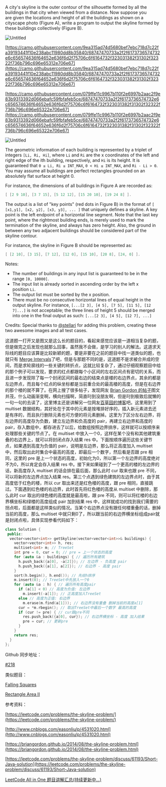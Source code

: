 A city's skyline is the outer contour of the silhouette formed by all the buildings in that city when viewed from a distance. Now suppose you are given the locations and height of all the buildings as shown on a cityscape photo (Figure A), write a program to output the skyline formed by these buildings collectively (Figure B).

![Untitled](https://prod-files-secure.s3.us-west-2.amazonaws.com/bfd53194-dc1b-48fe-b468-4b8f0627c3d5/cfce0b54-8964-404f-b7b0-981fb611b35a/Untitled.png)

[https://camo.githubusercontent.com/9ea315ad74d5680bef7ebc718d7c22fa39193441f10e238abc11980dd8b35840/68747470733a2f2f6173736574732e6c656574636f64652e636f6d2f75706c6f6164732f323031382f31302f32322f736b796c696e65312e706e67](https://camo.githubusercontent.com/9ea315ad74d5680bef7ebc718d7c22fa39193441f10e238abc11980dd8b35840/68747470733a2f2f6173736574732e6c656574636f64652e636f6d2f75706c6f6164732f323031382f31302f32322f736b796c696e65312e706e67)

[https://camo.githubusercontent.com/079ffe11c9967b110f2e6997b2aac2f9e83b9313392d066ebafc59fbfafeb5ce/68747470733a2f2f6173736574732e6c656574636f64652e636f6d2f75706c6f6164732f323031382f31302f32322f736b796c696e65322e706e67](https://camo.githubusercontent.com/079ffe11c9967b110f2e6997b2aac2f9e83b9313392d066ebafc59fbfafeb5ce/68747470733a2f2f6173736574732e6c656574636f64652e636f6d2f75706c6f6164732f323031382f31302f32322f736b796c696e65322e706e67)

![Untitled](https://prod-files-secure.s3.us-west-2.amazonaws.com/bfd53194-dc1b-48fe-b468-4b8f0627c3d5/97b4cc6e-4cbb-4ded-a35a-787199219b2c/Untitled.png)

The geometric information of each building is represented by a triplet of integers `[Li, Ri, Hi]`, where `Li` and `Ri` are the x coordinates of the left and right edge of the ith building, respectively, and `Hi` is its height. It is guaranteed that `0 ≤ Li, Ri ≤ INT_MAX`, `0 < Hi ≤ INT_MAX`, and `Ri - Li > 0`. You may assume all buildings are perfect rectangles grounded on an absolutely flat surface at height 0.

For instance, the dimensions of all buildings in Figure A are recorded as:

```cpp
[ [2 9 10], [3 7 15], [5 12 12], [15 20 10], [19 24 8] ].
```

The output is a list of "key points" (red dots in Figure B) in the format of `[ [x1,y1], [x2, y2], [x3, y3], ... ]` that uniquely defines a skyline. A key point is the left endpoint of a horizontal line segment. Note that the last key point, where the rightmost building ends, is merely used to mark the termination of the skyline, and always has zero height. Also, the ground in between any two adjacent buildings should be considered part of the skyline contour.

For instance, the skyline in Figure B should be represented as:

```cpp
[ [2 10], [3 15], [7 12], [12 0], [15 10], [20 8], [24, 0] ].
```

Notes:

- The number of buildings in any input list is guaranteed to be in the range `[0, 10000]`.
- The input list is already sorted in ascending order by the left x position `Li`.
- The output list must be sorted by the x position.
- There must be no consecutive horizontal lines of equal height in the output skyline. For instance, `[...[2 3], [4 5], [7 5], [11 5], [12 7]...]` is not acceptable; the three lines of height 5 should be merged into one in the final output as such: `[...[2 3], [4 5], [12 7], ...]`

Credits: Special thanks to [@stellari](https://oj.leetcode.com/discuss/user/stellari) for adding this problem, creating these two awesome images and all test cases.

这道题一打开又是图又是这么长的题目的，看起来感觉应该是一道相当复杂的题，但是做完之后发现也就那么回事，虽然我不会做，是学习的别人的解法。这道求天际线的题目应该算是比较新颖的题，要是非要在之前的题目中找一道类似的题，也就只有 [Merge Intervals](http://www.cnblogs.com/grandyang/p/4370601.html)了吧，但是与那题不同的是，这道题不是求被合并成的空间，而是求轮廓线的一些关键的转折点，这就比较复杂了，通过仔细观察题目中给的那个例子可以发现，要求的红点都跟每个小区间的左右区间点有密切的关系，而且进一步发现除了每一个封闭区间的最右边的结束点是楼的右边界点，其余的都是左边界点，而且每个红点的纵坐标都是当前重合处的最高楼的高度，但是在右边界的那个楼的就不算了。在网上搜了很多帖子，发现网友 [Brian Gordon 的帖子](https://briangordon.github.io/2014/08/the-skyline-problem.html)图文并茂，什么动画渐变啊，横向扫描啊，简直叼到没朋友啊，但是叼到极致后就懒的一句一句的去读了，这里博主还是讲解另一位网友[百草园的博客](http://www.cnblogs.com/easonliu/p/4531020.html)吧。这里用到了 multiset 数据结构，其好处在于其中的元素是按堆排好序的，插入新元素进去还是有序的，而且执行删除元素也可方便的将元素删掉。这里为了区分左右边界，将左边界的高度存为负数，建立左边界和负高度的 pair，再建立右边界和高度的 pair，存入数组中，都存进去了以后，给数组按照边界排序，这样就可以按顺序来处理那些关键的节点了。在 multiset 中放入一个0，这样在某个没有和其他建筑重叠的右边界上，就可以将封闭点存入结果 res 中。下面按顺序遍历这些关键节点，如果遇到高度为负值的 pair，说明是左边界，那么将正高度加入 multiset 中，然后取出此时集合中最高的高度，即最后一个数字，然后看是否跟 pre 相同，这里的 pre 是上一个状态的高度，初始化为0，所以第一个左边界的高度绝对不为0，所以肯定会存入结果 res 中。接下来如果碰到了一个更高的楼的左边界的话，新高度存入 multiset 的话会排在最后面，那么此时 cur 取来也跟 pre 不同，可以将新的左边界点加入结果 res。第三个点遇到绿色建筑的左边界点时，由于其高度低于红色的楼，所以 cur 取出来还是红色楼的高度，跟 pre 相同，直接跳过。下面遇到红色楼的右边界，此时首先将红色楼的高度从 multiset 中删除，那么此时 cur 取出的绿色楼的高度就是最高啦，跟 pre 不同，则可以将红楼的右边界横坐标和绿楼的高度组成 pair 加到结果 res 中，这样就成功的找到我们需要的拐点啦，后面都是这样类似的情况。当某个右边界点没有跟任何楼重叠的话，删掉当前的高度，那么 multiset 中就只剩0了，所以跟当前的右边界横坐标组成pair就是封闭点啦，具体实现参看代码如下：

```cpp
class Solution {
 public:
  vector<vector<int>> getSkyline(vector<vector<int>>& buildings) {
    vector<vector<int>> h, res;
    multiset<int> m; // TreeSet
    int pre = 0, cur = 0; // pre = 上一个状态的高度
    for (auto &a : buildings) { // 遍历所有建筑
      h.push_back({a[0], -a[2]}); // 左边界 - 负高度 pair
      h.push_back({a[1], a[2]}); // 右边界 - 高度 pair
    }
    sort(h.begin(), h.end()); // 先给h排序
    m.insert(0); // TreeSet中先放入一个0
    for (auto &a : h) { // 遍历所有高度pair
      if (a[1] < 0) // 高度为负值: 左边界
        m.insert(-a[1]); // 正高度加入TreeSet
      else // 高度为正值: 右边界
        m.erase(m.find(a[1])); // 右边界没有重叠 删掉当前的高度a[1]
      cur = *m.rbegin(); // 取出TreeSet中最后一个数字 最高的高度
      if (cur != pre) { // cur跟pre不同
        res.push_back({a[0], cur}); // 右边界横坐标 - 高度 加入结果
        pre = cur; // 更新pre
      }
    }
    return res;
  }
};
```

Github 同步地址：

[#218](https://github.com/grandyang/leetcode/issues/218)

类似题目：

[Falling Squares](http://www.cnblogs.com/grandyang/p/8486414.html)

[Rectangle Area II](https://www.cnblogs.com/grandyang/p/11371256.html)

参考资料：

[https://leetcode.com/problems/the-skyline-problem/](https://leetcode.com/problems/the-skyline-problem/)

[http://www.cnblogs.com/easonliu/p/4531020.html](http://www.cnblogs.com/easonliu/p/4531020.html)

[https://briangordon.github.io/2014/08/the-skyline-problem.html](https://briangordon.github.io/2014/08/the-skyline-problem.html)

[https://leetcode.com/problems/the-skyline-problem/discuss/61193/Short-Java-solution](https://leetcode.com/problems/the-skyline-problem/discuss/61193/Short-Java-solution)

[LeetCode All in One 题目讲解汇总(持续更新中...)](http://www.cnblogs.com/grandyang/p/4606334.html)
